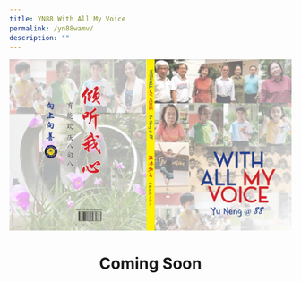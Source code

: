 ```yaml
---
title: YN88 With All My Voice
permalink: /yn88wamv/
description: ""
---
```

![](/images/YN88%20With%20All%20My%20Voice%20Publication.png)
# <center>Coming Soon